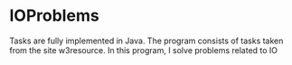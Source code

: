 # IOProblems
Tasks are fully implemented in Java. The program consists of tasks taken from the site w3resource. In this program, I solve problems related to IO
